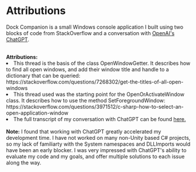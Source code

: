 # Attributions

Dock Companion is a small Windows console application I built using two blocks of code from StackOverflow and a conversation with <a href="https://openai.com/blog/chatgpt/"> OpenAI's ChatGPT</a>.

</br>
<strong>Attributions:</strong>

<list>
  <li>
This thread is the basis of the class OpenWindowGetter. It describes how to find all open windows, and add their window title and handle to a dictionary that can be queried:</br>
https://stackoverflow.com/questions/7268302/get-the-titles-of-all-open-windows
</li>
<li>
This thread used was the starting point for the OpenOrActivateWindow class. It describes how to use the method SetForegroundWindow:</br>
https://stackoverflow.com/questions/3971512/c-sharp-how-to-select-an-open-application-window
</li>
<li>
The full transcript of my conversation with ChatGPT can be found <a href="https://github.com/tronfacex/Dock-Companion/blob/affc1c9bd0076822617775d57ec16e4a6f45a76f/ChatGPT-Transcript-1-26-22.pdf">here.</a>
</li>
</list>

</br>
<strong>Note:</strong> I found that working with ChatGPT greatly accelerated my development time. I have not worked on many non-Unity based C# projects, so my lack of familiarty with the System namespaces and DLLImports would have been an early blocker. I was very impressed with ChatGPT's ability to evaluate my code and my goals, and offer multiple solutions to each issue along the way. 
